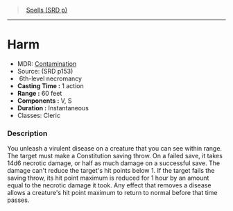 ﻿---
!SpellItem
Name: Harm
AltName: '[Contamination](hd_spells_contamination.md)'
Type: necromancy
Level: 6
CastingTime: 1 action
Range: 60 feet
Components: V, S
Duration: Instantaneous
Classes: Cleric
Family: SpellVO
Source: (SRD p153)
Id: spells_vo.md#harm
ParentLink: spells_vo.md#spells-srd-p
ParentName: Spells (SRD p)
NameLevel: 1
Attributes:
  Name: Harm
  Markdown: >+
    # <!--Name-->Harm<!--/Name-->


    - MDR: <!--AltName-->[Contamination](hd_spells_contamination.md)<!--/AltName-->

    - Source: <!--Source-->(SRD p153)<!--/Source-->

    -  <!--Level-->6<!--/Level-->th-level <!--Type-->necromancy<!--/Type-->

    - **Casting Time :** <!--CastingTime-->1 action<!--/CastingTime-->

    - **Range :** <!--Range-->60 feet<!--/Range-->

    - **Components :** <!--Components-->V, S<!--/Components-->

    - **Duration :** <!--Duration-->Instantaneous<!--/Duration-->

    - Classes: <!--Classes-->Cleric<!--/Classes-->


    ### Description


    You unleash a virulent disease on a creature that you can see within range. The target must make a Constitution saving throw. On a failed save, it takes 14d6 necrotic damage, or half as much damage on a successful save. The damage can't reduce the target's hit points below 1. If the target fails the saving throw, its hit point maximum is reduced for 1 hour by an amount equal to the necrotic damage it took. Any effect that removes a disease allows a creature's hit point maximum to return to normal before that time passes.

  AltName: '[Contamination](hd_spells_contamination.md)'
  Source: (SRD p153)
  Level: 6
  Type: necromancy
  CastingTime: 1 action
  Range: 60 feet
  Components: V, S
  Duration: Instantaneous
  Classes: Cleric
AttributesDictionary: >+
  Name: Harm

  Markdown: >+

    # <!--Name-->Harm<!--/Name-->





    - MDR: <!--AltName-->[Contamination](hd_spells_contamination.md)<!--/AltName-->



    - Source: <!--Source-->(SRD p153)<!--/Source-->



    -  <!--Level-->6<!--/Level-->th-level <!--Type-->necromancy<!--/Type-->



    - **Casting Time :** <!--CastingTime-->1 action<!--/CastingTime-->



    - **Range :** <!--Range-->60 feet<!--/Range-->



    - **Components :** <!--Components-->V, S<!--/Components-->



    - **Duration :** <!--Duration-->Instantaneous<!--/Duration-->



    - Classes: <!--Classes-->Cleric<!--/Classes-->





    ### Description





    You unleash a virulent disease on a creature that you can see within range. The target must make a Constitution saving throw. On a failed save, it takes 14d6 necrotic damage, or half as much damage on a successful save. The damage can't reduce the target's hit points below 1. If the target fails the saving throw, its hit point maximum is reduced for 1 hour by an amount equal to the necrotic damage it took. Any effect that removes a disease allows a creature's hit point maximum to return to normal before that time passes.



  AltName: '[Contamination](hd_spells_contamination.md)'

  Source: (SRD p153)

  Level: 6

  Type: necromancy

  CastingTime: 1 action

  Range: 60 feet

  Components: V, S

  Duration: Instantaneous

  Classes: Cleric

---
> [Spells (SRD p)](srd_spells.md)

---

# Harm

- MDR: [Contamination](hd_spells_contamination.md)
- Source: (SRD p153)
-  6th-level necromancy
- **Casting Time :** 1 action
- **Range :** 60 feet
- **Components :** V, S
- **Duration :** Instantaneous
- Classes: Cleric

### Description

You unleash a virulent disease on a creature that you can see within range. The target must make a Constitution saving throw. On a failed save, it takes 14d6 necrotic damage, or half as much damage on a successful save. The damage can't reduce the target's hit points below 1. If the target fails the saving throw, its hit point maximum is reduced for 1 hour by an amount equal to the necrotic damage it took. Any effect that removes a disease allows a creature's hit point maximum to return to normal before that time passes.

